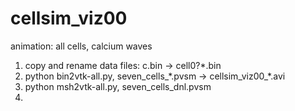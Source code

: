 # cellsim_viz00
animation: all cells, calcium waves

1. copy and rename data files: c.bin -> cell0?*.bin 
2. python bin2vtk-all.py, seven_cells\_\*.pvsm -> cellsim_viz00\_\*.avi
3. python msh2vtk-all.py, seven_cells\_dnl.pvsm
4. 
